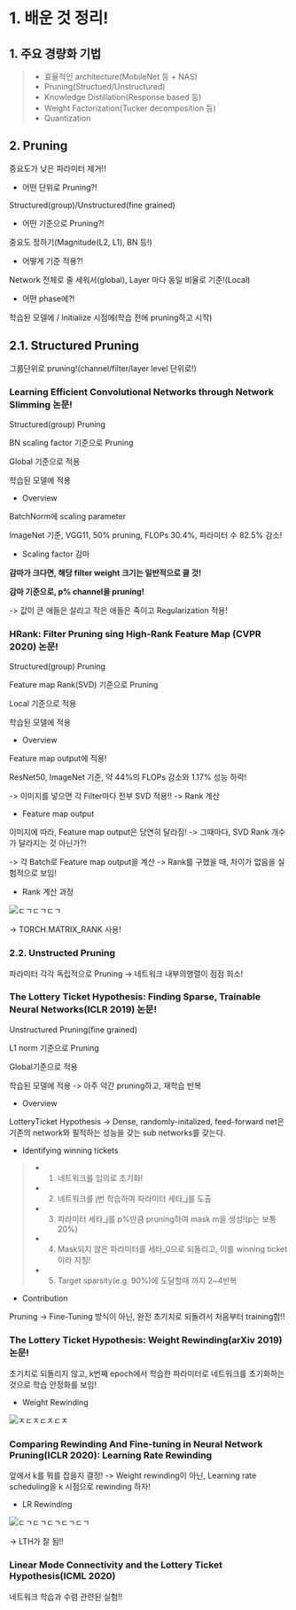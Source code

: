 # 1. 배운 것 정리!

## 1. 주요 경량화 기법

> * 효율적인 architecture(MobileNet 등 + NAS)
> * Pruning(Structued/Unstructured)
> * Knowledge Distillation(Response based 등)
> * Weight Factorization(Tucker decomposition 등)
> * Quantization



## 2. Pruning

중요도가 낮은 파라미터 제거!!

* 어떤 단위로 Pruning?!

Structured(group)/Unstructured(fine grained)

* 어떤 기준으로 Pruning?!

중요도 정하기(Magnitude(L2, L1), BN 등!)

* 어떻게 기준 적용?!

Network 전체로 줄 세워서(global), Layer 마다 동일 비율로 기준!(Local)

* 어떤 phase에?!

학습된 모델에 / Initialize 시점에(학습 전에 pruning하고 시작)

## 2.1. Structured Pruning

그룹단위로 pruning!(channel/filter/layer level 단위로!)

### Learning Efficient Convolutional Networks through Network Slimming 논문!

Structured(group) Pruning

BN scaling factor 기준으로 Pruning

Global 기준으로 적용

학습된 모델에 적용

* Overview

BatchNorm에 scaling parameter

ImageNet 기준, VGG11, 50% pruning, FLOPs 30.4%, 파라미터 수 82.5% 감소!

* Scaling factor 감마

**감마가 크다면, 해당 filter weight 크기는 일반적으로 클 것!**

**감마 기준으로, p% channel을 pruning!**

-> 값이 큰 애들은 살리고 작은 애들은 죽이고 Regularization 적용!

### HRank: Filter Pruning sing High-Rank Feature Map (CVPR 2020) 논문!

Structured(group) Pruning

Feature map Rank(SVD) 기준으로 Pruning

Local 기준으로 적용

학습된 모델에 적용

* Overview

Feature map output에 적용!

ResNet50, ImageNet 기준, 약 44%의 FLOPs 감소와 1.17% 성능 하락!

-> 이미지를 넣으면 각 Filter마다 전부 SVD 적용!! -> Rank 계산

* Feature map output

이미지에 따라, Feature map output은 당연히 달라짐! -> 그때마다, SVD Rank 개수가 달라지는 것 아닌가?!

-> 각 Batch로 Feature map output을 계산 -> Rank를 구했을 때, 차이가 없음을 실험적으로 보임!

* Rank 계산 과정

![ㄷㄱㄷㄱㄷㄱ](https://user-images.githubusercontent.com/59636424/143514244-82158268-3aa8-492d-a2b5-1c1c3eb12eb1.PNG)

-> TORCH.MATRIX_RANK 사용!

### 2.2. Unstructed Pruning

파라미터 각각 독립적으로 Pruning -> 네트워크 내부의행렬이 점점 희소!

### The Lottery Ticket Hypothesis: Finding Sparse, Trainable Neural Networks(ICLR 2019) 논문!

Unstructured Pruning(fine grained)

L1 norm 기준으로 Pruning

Global기준으로 적용

학습된 모델에 적용 -> 아주 약간 pruning하고, 재학습 반복

* Overview

LotteryTicket Hypothesis -> Dense, randomly-initalized, feed-forward net은 기존의 network와 필적하는 성능을 갖는 sub networks를 갖는다.

* Identifying winning tickets

> * 1. 네트워크를 임의로 초기화!
> * 2. 네트워크를 j번 학습하여 파라미터 세타_j를 도출
> * 3. 파라미터 세타_j를 p%만큼 pruning하여 mask m을 생성!(p는 보통 20%)
> * 4. Mask되지 않은 파라미터를 세타_0으로 되돌리고, 이를 winning ticket이라 지칭!
> * 5. Target sparsity(e.g. 90%)에 도달할때 까지 2~4반복

* Contribution

Pruning -> Fine-Tuning 방식이 아닌, 완전 초기치로 되돌려서 처음부터 training함!!

### The Lottery Ticket Hypothesis: Weight Rewinding(arXiv 2019) 논문!

초기치로 되돌리지 않고, k번째 epoch에서 학습한 파라미터로 네트워크를 초기화하는 것으로 학습 안정화를 보임!

* Weight Rewinding

![ㅈㄷㅈㄷㅈㄷㅈ](https://user-images.githubusercontent.com/59636424/143515067-c127a737-f3e8-401a-bb8b-d8f937f844b1.PNG)

### Comparing Rewinding And Fine-tuning in Neural Network Pruning(ICLR 2020): Learning Rate Rewinding

앞에서 k를 뭐를 잡을지 결정! -> Weight rewinding이 아닌, Learning rate scheduling을 k 시점으로 rewinding 하자!

* LR Rewinding

![ㄷㄱㄷㄱㄷㄱㄷㄱㄷㄱ](https://user-images.githubusercontent.com/59636424/143515278-a83b6f5c-7620-4c28-96d5-9f6bc5bd62cf.PNG)

-> LTH가 잘 됨!!

### Linear Mode Connectivity and the Lottery Ticket Hypothesis(ICML 2020)

네트워크 학습과 수렴 관련된 실험!!


